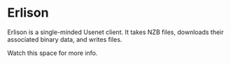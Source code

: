 Erlison
=======

Erlison is a single-minded Usenet client. It takes NZB files, downloads their associated binary data, and writes files.

Watch this space for more info.